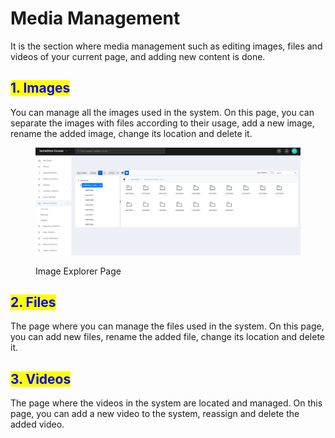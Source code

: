 # Media Management

It is the section where media management such as editing images, files and videos of your current page, and adding new content is done.

## <mark style="color:blue;">1. Images</mark>

You can manage all the images used in the system. On this page, you can separate the images with files according to their usage, add a new image, rename the added image, change its location and delete it.

<figure><img src="../../../.gitbook/assets/images.png" alt=""><figcaption><p>Image Explorer Page</p></figcaption></figure>

## <mark style="color:blue;">2. Files</mark>

The page where you can manage the files used in the system. On this page, you can add new files, rename the added file, change its location and delete it.

## <mark style="color:blue;">3. Videos</mark>

The page where the videos in the system are located and managed. On this page, you can add a new video to the system, reassign and delete the added video.
